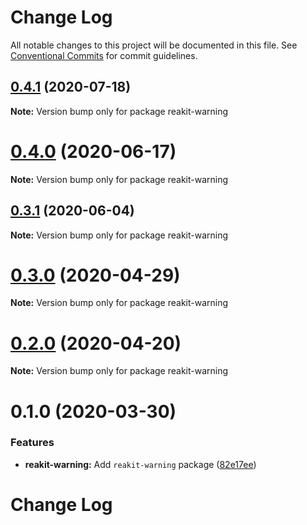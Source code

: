 # Change Log

All notable changes to this project will be documented in this file.
See [Conventional Commits](https://conventionalcommits.org) for commit guidelines.

## [0.4.1](https://github.com/reakit/reakit/tree/master/packages/reakit-warning/compare/reakit-warning@0.4.0...reakit-warning@0.4.1) (2020-07-18)

**Note:** Version bump only for package reakit-warning





# [0.4.0](https://github.com/reakit/reakit/tree/master/packages/reakit-warning/compare/reakit-warning@0.4.0-alpha.0...reakit-warning@0.4.0) (2020-06-17)

**Note:** Version bump only for package reakit-warning





## [0.3.1](https://github.com/reakit/reakit/tree/master/packages/reakit-warning/compare/reakit-warning@0.3.0...reakit-warning@0.3.1) (2020-06-04)

**Note:** Version bump only for package reakit-warning





# [0.3.0](https://github.com/reakit/reakit/tree/master/packages/reakit-warning/compare/reakit-warning@0.2.0...reakit-warning@0.3.0) (2020-04-29)

**Note:** Version bump only for package reakit-warning





# [0.2.0](https://github.com/reakit/reakit/tree/master/packages/reakit-warning/compare/reakit-warning@0.1.0...reakit-warning@0.2.0) (2020-04-20)

**Note:** Version bump only for package reakit-warning





# 0.1.0 (2020-03-30)


### Features

* **reakit-warning:** Add `reakit-warning` package ([82e17ee](https://github.com/reakit/reakit/tree/master/packages/reakit-warning/commit/82e17ee089cf97974438fe08b18cdadf2b9a1a2c))





# Change Log
